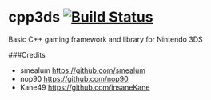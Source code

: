 cpp3ds [![Build Status](https://travis-ci.org/Cruel/cpp3ds.png)](https://travis-ci.org/Cruel/cpp3ds)
======

Basic C++ gaming framework and library for Nintendo 3DS

###Credits
- smealum https://github.com/smealum
- nop90 https://github.com/nop90
- Kane49 https://github.com/insaneKane
